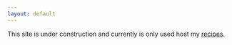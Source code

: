 ```yaml
---
layout: default
---
```

This site is under construction and currently is only used host my [recipes](cooking).